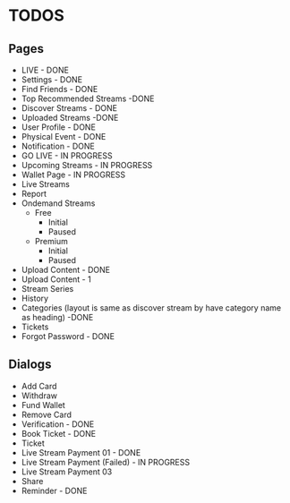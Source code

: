 # TODOS

## Pages

- LIVE - DONE
- Settings - DONE
- Find Friends - DONE
- Top Recommended Streams -DONE
- Discover Streams - DONE
- Uploaded Streams -DONE
- User Profile - DONE
- Physical Event - DONE
- Notification - DONE
- GO LIVE - IN PROGRESS
- Upcoming Streams - IN PROGRESS
- Wallet Page - IN PROGRESS
- Live Streams
- Report
- Ondemand Streams 
  - Free 
    - Initial
    - Paused
  - Premium 
    - Initial
    - Paused
- Upload Content - DONE
- Upload Content - 1
- Stream Series
- History
- Categories (layout is same as discover stream by have category name as heading) -DONE
- Tickets
- Forgot Password - DONE



## Dialogs
- Add Card
- Withdraw
- Fund Wallet
- Remove Card
- Verification - DONE
- Book Ticket - DONE
- Ticket
- Live Stream Payment 01 - DONE
- Live Stream Payment (Failed) - IN PROGRESS
- Live Stream Payment 03
- Share
- Reminder - DONE
